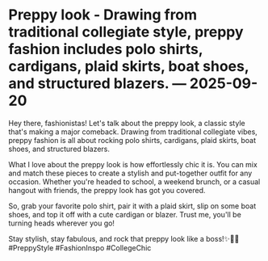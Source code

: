 # Preppy look - Drawing from traditional collegiate style, preppy fashion includes polo shirts, cardigans, plaid skirts, boat shoes, and structured blazers. — 2025-09-20

Hey there, fashionistas! Let's talk about the preppy look, a classic style that's making a major comeback. Drawing from traditional collegiate vibes, preppy fashion is all about rocking polo shirts, cardigans, plaid skirts, boat shoes, and structured blazers.

What I love about the preppy look is how effortlessly chic it is. You can mix and match these pieces to create a stylish and put-together outfit for any occasion. Whether you're headed to school, a weekend brunch, or a casual hangout with friends, the preppy look has got you covered.

So, grab your favorite polo shirt, pair it with a plaid skirt, slip on some boat shoes, and top it off with a cute cardigan or blazer. Trust me, you'll be turning heads wherever you go!

Stay stylish, stay fabulous, and rock that preppy look like a boss!✨👗👠 #PreppyStyle #FashionInspo #CollegeChic